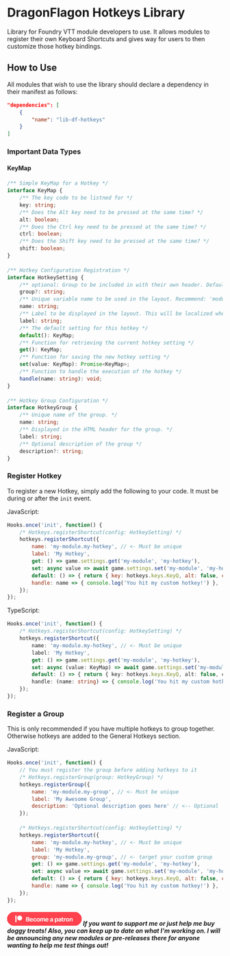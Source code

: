 # DragonFlagon Hotkeys Library

Library for Foundry VTT module developers to use. It allows modules to register their own Keyboard Shortcuts and gives way for users to then customize those hotkey bindings.

## How to Use

All modules that wish to use the library should declare a dependency in their manifest as follows:

```json
"dependencies": [
	{
		"name": "lib-df-hotkeys"
	}
]
```

### Important Data Types

#### KeyMap

```TypeScript
/** Simple KeyMap for a Hotkey */
interface KeyMap {
	/** The key code to be listned for */
	key: string;
	/** Does the Alt key need to be pressed at the same time? */
	alt: boolean;
	/** Does the Ctrl key need to be pressed at the same time? */
	ctrl: boolean;
	/** Does the Shift key need to be pressed at the same time? */
	shift: boolean;
}

/** Hotkey Configuration Registration */
interface HotkeySetting {
	/** optional: Group to be included in with their own header. Default: General Group */
	group?: string;
	/** Unique variable name to be used in the layout. Recommend: 'module-name.myHotkey' */
	name: string;
	/** Label to be displayed in the layout. This will be localized when injected into the HTML */
	label: string;
	/** The default setting for this hotkey */
	default(): KeyMap;
	/** Function for retrieving the current hotkey setting */
	get(): KeyMap;
	/** Function for saving the new hotkey setting */
	set(value: KeyMap): Promise<KeyMap>;
	/** Function to handle the execution of the hotkey */
	handle(name: string): void;
}

/** Hotkey Group Configuration */
interface HotkeyGroup {
	/** Unique name of the group. */
	name: string;
	/** Displayed in the HTML header for the group. */
	label: string;
	/** Optional description of the group */
	description?: string;
}
```

### Register Hotkey

To register a new Hotkey, simply add the following to your code. It must be during or after the `init` event.

JavaScript:
```JavaScript
Hooks.once('init', function() {
	/* Hotkeys.registerShortcut(config: HotkeySetting) */
	hotkeys.registerShortcut({
		name: 'my-module.my-hotkey', // <- Must be unique
		label: 'My Hotkey',
		get: () => game.settings.get('my-module', 'my-hotkey'),
		set: async value => await game.settings.set('my-module', 'my-hotkey', value),
		default: () => { return { key: hotkeys.keys.KeyQ, alt: false, ctrl: false, shift: false }; },
		handle: name => { console.log('You hit my custom hotkey!') },
	});
});
```

TypeScript:
```TypeScript
Hooks.once('init', function() {
	/* Hotkeys.registerShortcut(config: HotkeySetting) */
	hotkeys.registerShortcut({
		name: 'my-module.my-hotkey', // <- Must be unique
		label: 'My Hotkey',
		get: () => game.settings.get('my-module', 'my-hotkey'),
		set: async (value: KeyMap) => await game.settings.set('my-module', 'my-hotkey', value),
		default: () => { return { key: hotkeys.keys.KeyQ, alt: false, ctrl: false, shift: false }; },
		handle: (name: string) => { console.log('You hit my custom hotkey!') },
	});
});
```

### Register a Group

This is only recommended if you have multiple hotkeys to group together. Otherwise hotkeys are added to the General Hotkeys section.

JavaScript:
```JavaScript
Hooks.once('init', function() {
	// You must register the group before adding hotkeys to it
	/* Hotkeys.registerGroup(group: HotkeyGroup) */
	hotkeys.registerGroup({
		name: 'my-module.my-group', // <- Must be unique
		label: 'My Awesome Group',
		description: 'Optional description goes here' // <-- Optional
	});

	/* Hotkeys.registerShortcut(config: HotkeySetting) */
	hotkeys.registerShortcut({
		name: 'my-module.my-hotkey', // <- Must be unique
		label: 'My Hotkey',
		group: 'my-module.my-group', // <- target your custom group
		get: () => game.settings.get('my-module', 'my-hotkey'),
		set: async value => await game.settings.set('my-module', 'my-hotkey', value),
		default: () => { return { key: hotkeys.keys.KeyQ, alt: false, ctrl: false, shift: false }; },
		handle: name => { console.log('You hit my custom hotkey!') },
	});
});
```

##### [![become a patron](../.assets/patreon-image.png)](https://www.patreon.com/bePatron?u=46113583) If you want to support me or just help me buy doggy treats! Also, you can keep up to date on what I'm working on. I will be announcing any new modules or pre-releases there for anyone wanting to help me test things out!
